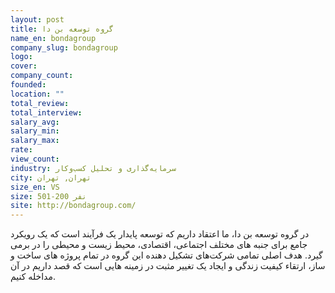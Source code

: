 ```yaml
---
layout: post
title: گروه توسعه بن‌ دا
name_en: bondagroup
company_slug: bondagroup
logo: 
cover: 
company_count:
founded:
location: ""
total_review: 
total_interview: 
salary_avg: 
salary_min: 
salary_max: 
rate: 
view_count: 
industry: سرمایه‌گذاری و تحلیل کسب‌وکار 
city: تهران, تهران
size_en: VS
size: 501-200 نفر
site: http://bondagroup.com/
---
```


در گروه توسعه بن دا، ما اعتقاد داریم که توسعه پایدار یک فرآیند است که یک رویکرد جامع برای جنبه های مختلف اجتماعی، اقتصادی، محیط زیست و محیطی را در برمی گیرد. هدف اصلی تمامی شرکت‌های تشکیل دهنده این گروه در تمام پروژه های ساخت و ساز، ارتقاء کیفیت زندگی و ایجاد یک تغییر مثبت در زمینه هایی است که قصد داریم در آن مداخله کنیم.
